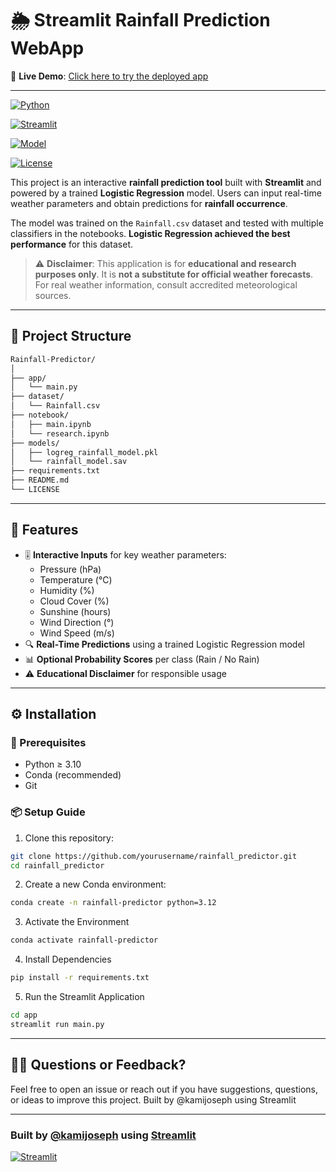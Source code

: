 # 🌦️ Streamlit Rainfall Prediction WebApp

🔗 **Live Demo**: [Click here to try the deployed app](https://dxqvqgszvwaiu889yccfmv.streamlit.app/)

---

[![Python](https://img.shields.io/badge/Python-3.10+-blue.svg)](https://www.python.org/)

[![Streamlit](https://img.shields.io/badge/Built%20with-Streamlit-ff4b4b.svg)](https://streamlit.io/)

[![Model](https://img.shields.io/badge/Model-Logistic%20Regression-brightgreen.svg)](https://scikit-learn.org/stable/modules/linear_model.html#logistic-regression)  

[![License](https://img.shields.io/badge/License-MIT-lightgrey.svg)](LICENSE)

This project is an interactive **rainfall prediction tool** built with **Streamlit** and powered by a trained **Logistic Regression** model. Users can input real-time weather parameters and obtain predictions for **rainfall occurrence**.

The model was trained on the `Rainfall.csv` dataset and tested with multiple classifiers in the notebooks. **Logistic Regression achieved the best performance** for this dataset.

> ⚠️ **Disclaimer**: This application is for **educational and research purposes only**. It is **not a substitute for official weather forecasts**. For real weather information, consult accredited meteorological sources.

---

## 📁 Project Structure

```bash
Rainfall-Predictor/
│
├── app/
│   └── main.py
├── dataset/
│   └── Rainfall.csv
├── notebook/
│   ├── main.ipynb
│   └── research.ipynb
├── models/
│   ├── logreg_rainfall_model.pkl
│   └── rainfall_model.sav
├── requirements.txt
├── README.md
└── LICENSE
```
---

## 🚀 Features

- 🎚️ **Interactive Inputs** for key weather parameters:
  - Pressure (hPa)
  - Temperature (°C)
  - Humidity (%)
  - Cloud Cover (%)
  - Sunshine (hours)
  - Wind Direction (°)
  - Wind Speed (m/s)
- 🔍 **Real-Time Predictions** using a trained Logistic Regression model
- 📊 **Optional Probability Scores** per class (Rain / No Rain)
- ⚠️ **Educational Disclaimer** for responsible usage

---
## ⚙️ Installation

### 🔐 Prerequisites
- Python ≥ 3.10
- Conda (recommended)
- Git

### 📦 Setup Guide
1. Clone this repository:
```bash
git clone https://github.com/yourusername/rainfall_predictor.git
cd rainfall_predictor
```

2. Create a new Conda environment:
```bash
conda create -n rainfall-predictor python=3.12
```

3. Activate the Environment
```bash
conda activate rainfall-predictor
```

4. Install Dependencies
```bash
pip install -r requirements.txt
```

5. Run the Streamlit Application
```bash
cd app
streamlit run main.py
```

---

## 🙋‍♂️ Questions or Feedback?

Feel free to open an issue or reach out if you have suggestions, questions, or ideas to improve this project.
Built by @kamijoseph using Streamlit

---

### Built by [@kamijoseph](https://github.com/kamijoseph) using [Streamlit](https://streamlit.io/)
[![Streamlit](https://static.streamlit.io/badges/streamlit_badge_black_white.svg)](https://diabetespredictor-ftfgefmpm9jxvr5uninjhz.streamlit.app/)